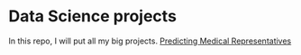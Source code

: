 # Data Science projects
In this repo, I will put all my big projects.
[Predicting Medical Representatives](https://github.com/omar25599/DS-projects/tree/main/predicting%20medical%20representatives)
